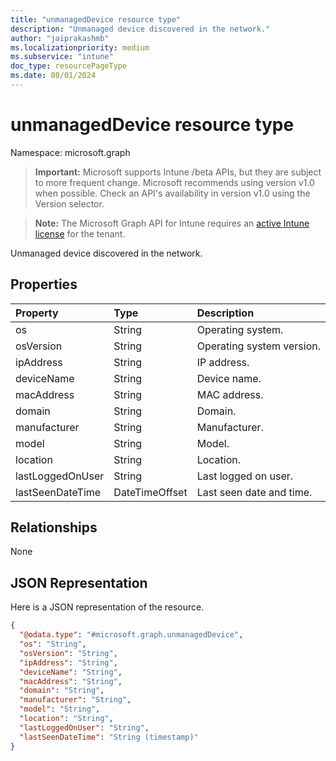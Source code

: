 ```yaml
---
title: "unmanagedDevice resource type"
description: "Unmanaged device discovered in the network."
author: "jaiprakashmb"
ms.localizationpriority: medium
ms.subservice: "intune"
doc_type: resourcePageType
ms.date: 08/01/2024
---
```


# unmanagedDevice resource type

Namespace: microsoft.graph

> **Important:** Microsoft supports Intune /beta APIs, but they are subject to more frequent change. Microsoft recommends using version v1.0 when possible. Check an API's availability in version v1.0 using the Version selector.

> **Note:** The Microsoft Graph API for Intune requires an [active Intune license](https://go.microsoft.com/fwlink/?linkid=839381) for the tenant.

Unmanaged device discovered in the network.

## Properties
|Property|Type|Description|
|:---|:---|:---|
|os|String|Operating system.|
|osVersion|String|Operating system version.|
|ipAddress|String|IP address.|
|deviceName|String|Device name.|
|macAddress|String|MAC address.|
|domain|String|Domain.|
|manufacturer|String|Manufacturer.|
|model|String|Model.|
|location|String|Location.|
|lastLoggedOnUser|String|Last logged on user.|
|lastSeenDateTime|DateTimeOffset|Last seen date and time.|

## Relationships
None

## JSON Representation
Here is a JSON representation of the resource.
<!-- {
  "blockType": "resource",
  "@odata.type": "microsoft.graph.unmanagedDevice"
}
-->
``` json
{
  "@odata.type": "#microsoft.graph.unmanagedDevice",
  "os": "String",
  "osVersion": "String",
  "ipAddress": "String",
  "deviceName": "String",
  "macAddress": "String",
  "domain": "String",
  "manufacturer": "String",
  "model": "String",
  "location": "String",
  "lastLoggedOnUser": "String",
  "lastSeenDateTime": "String (timestamp)"
}
```